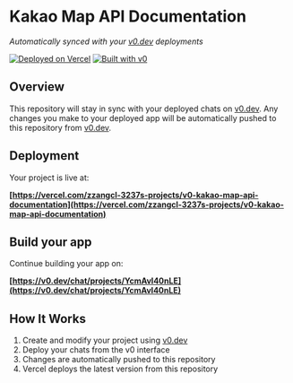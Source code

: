 # Kakao Map API Documentation

*Automatically synced with your [v0.dev](https://v0.dev) deployments*

[![Deployed on Vercel](https://img.shields.io/badge/Deployed%20on-Vercel-black?style=for-the-badge&logo=vercel)](https://vercel.com/zzangcl-3237s-projects/v0-kakao-map-api-documentation)
[![Built with v0](https://img.shields.io/badge/Built%20with-v0.dev-black?style=for-the-badge)](https://v0.dev/chat/projects/YcmAvl40nLE)

## Overview

This repository will stay in sync with your deployed chats on [v0.dev](https://v0.dev).
Any changes you make to your deployed app will be automatically pushed to this repository from [v0.dev](https://v0.dev).

## Deployment

Your project is live at:

**[https://vercel.com/zzangcl-3237s-projects/v0-kakao-map-api-documentation](https://vercel.com/zzangcl-3237s-projects/v0-kakao-map-api-documentation)**

## Build your app

Continue building your app on:

**[https://v0.dev/chat/projects/YcmAvl40nLE](https://v0.dev/chat/projects/YcmAvl40nLE)**

## How It Works

1. Create and modify your project using [v0.dev](https://v0.dev)
2. Deploy your chats from the v0 interface
3. Changes are automatically pushed to this repository
4. Vercel deploys the latest version from this repository
